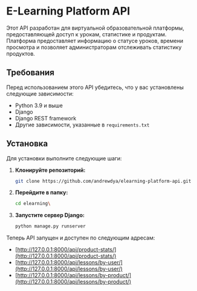 # E-Learning Platform API

Этот API разработан для виртуальной образовательной платформы, предоставляющей доступ к урокам, статистике и продуктам. Платформа предоставляет информацию о статусе уроков, времени просмотра и позволяет администраторам отслеживать статистику продуктов.

## Требования

Перед использованием этого API убедитесь, что у вас установлены следующие зависимости:

- Python 3.9 и выше
- Django
- Django REST framework
- Другие зависимости, указанные в `requirements.txt`

## Установка

Для установки выполните следующие шаги:

1. **Клонируйте репозиторий:**
   ```bash
   git clone https://github.com/andrewdya/elearning-platform-api.git

2. **Перейдите в папку:**
   ```bash
   cd elearning\


3. **Запустите сервер Django:**
   ```bash
   python manage.py runserver


Теперь API запущен и доступен по следующим адресам:

- [http://127.0.0.1:8000/api/product-stats/](http://127.0.0.1:8000/api/product-stats/)
- [http://127.0.0.1:8000/api/lessons/by-user/](http://127.0.0.1:8000/api/lessons/by-user/)
- [http://127.0.0.1:8000/api/lessons/by-product/](http://127.0.0.1:8000/api/lessons/by-product/)
